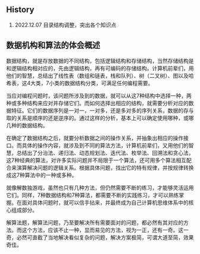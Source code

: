 ## History 
1. 2022.12.07 目录结构调整，突出各个知识点

## 数据机构和算法的体会概述

数据结构，就是存放数据的不同结构，包括逻辑结构和存储结构，当然存储结构是和逻辑结构相对应的，先由逻辑结构，再有可编码的存储结构。计算机前辈们，用他们的智慧，总结出了线性表（数组和链表，栈和队列）、树（二叉树）、图以及哈希表，这4大类，7小类的数据结构分类，可满足任何编程需要。

当应对编程问题时，该问题所涉及到的数据，就可以从这7种结构中选择一种，两种或多种结构来应对并存储它们。而如何选择出相应的结构，就需要分析对应的数据特征。它们的数据序列是一对一，一对多，还是多对多的序列关系，数据的存与取的关系是顺序的还是逆序的。通过这样的分析，基本上可以确定使用哪种，或哪几种的数据结构。

在确定了数据结构之后，就要分析数据之间的操作关系，并抽象出相应的操作接口。而具体的操作内容，就涉及到不同的算法方法，计算机前辈们，又用他们的智慧，总结出了分治法、递归法、动态规划法、迭代法、枚举法、回溯法和贪心法，这7种经典的算法，对许多实际问题并不局限于一个算法，还可用多个算法相互配合来演算解决问题的逻辑关系。根据具体问题，找出它的特有规律，并按规律转换成这7种算法中的一种或多种。

就像解数独游戏，虽然也只有几种方法，但仍然需要不断的练习，才能够灵活运用它们。同样，7种数据结构和7种算法，都需要不断的实践练习，才可以熟练掌握。在面对具体问题时，就可以信手拈来，并最终成为自己计算机思维体系中的核心组成部分。

解算法题，解算法问题，乃至要解决所有需要面对的问题，都必然有其对应的方法。而这个方法，应该不止一种，显而易见的方法，视为一正，还有一奇。这一奇，必然可直截了当地解决看似复杂的问题，解决方案极简，可谓大道至简，效果奇佳。
